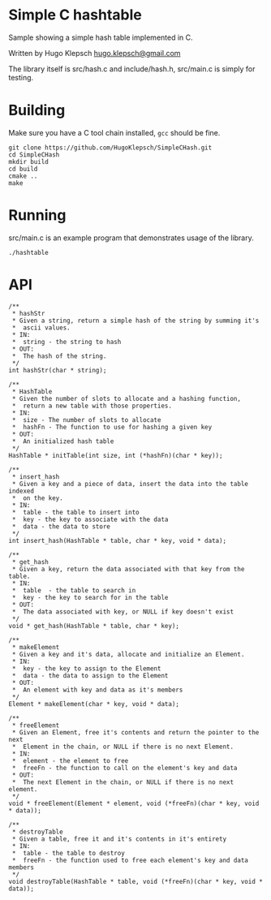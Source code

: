 # Simple C hashtable

Sample showing a simple hash table implemented in C.

Written by Hugo Klepsch
hugo.klepsch@gmail.com

The library itself is src/hash.c and include/hash.h, src/main.c is simply
for testing.

# Building

Make sure you have a C tool chain installed, `gcc` should be fine.
```
git clone https://github.com/HugoKlepsch/SimpleCHash.git
cd SimpleCHash
mkdir build
cd build
cmake ..
make
```

# Running
src/main.c is an example program that demonstrates usage of the library.
```
./hashtable
```

# API
```
/**
 * hashStr
 * Given a string, return a simple hash of the string by summing it's
 *  ascii values.
 * IN:
 *  string - the string to hash
 * OUT:
 *  The hash of the string.
 */
int hashStr(char * string);

/**
 * HashTable
 * Given the number of slots to allocate and a hashing function,
 *  return a new table with those properties.
 * IN:
 *  size - The number of slots to allocate
 *  hashFn - The function to use for hashing a given key
 * OUT:
 *  An initialized hash table
 */
HashTable * initTable(int size, int (*hashFn)(char * key));

/**
 * insert_hash
 * Given a key and a piece of data, insert the data into the table indexed
 *  on the key.
 * IN:
 *  table - the table to insert into
 *  key - the key to associate with the data
 *  data - the data to store
 */
int insert_hash(HashTable * table, char * key, void * data);

/**
 * get_hash
 * Given a key, return the data associated with that key from the table.
 * IN:
 *  table  - the table to search in
 *  key - the key to search for in the table
 * OUT:
 *  The data associated with key, or NULL if key doesn't exist
 */
void * get_hash(HashTable * table, char * key);

/**
 * makeElement
 * Given a key and it's data, allocate and initialize an Element.
 * IN:
 *  key - the key to assign to the Element
 *  data - the data to assign to the Element
 * OUT:
 *  An element with key and data as it's members
 */
Element * makeElement(char * key, void * data);

/**
 * freeElement
 * Given an Element, free it's contents and return the pointer to the next
 *  Element in the chain, or NULL if there is no next Element.
 * IN:
 *  element - the element to free
 *  freeFn - the function to call on the element's key and data
 * OUT:
 *  The next Element in the chain, or NULL if there is no next element.
 */
void * freeElement(Element * element, void (*freeFn)(char * key, void * data));

/**
 * destroyTable
 * Given a table, free it and it's contents in it's entirety
 * IN:
 *  table - the table to destroy
 *  freeFn - the function used to free each element's key and data members
 */
void destroyTable(HashTable * table, void (*freeFn)(char * key, void * data));
```
